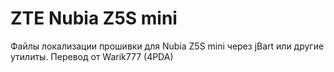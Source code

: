 ZTE Nubia Z5S mini
===================
Файлы локализации прошивки для Nubia Z5S mini через jBart или другие утилиты. Перевод от Warik777 (4PDA)
